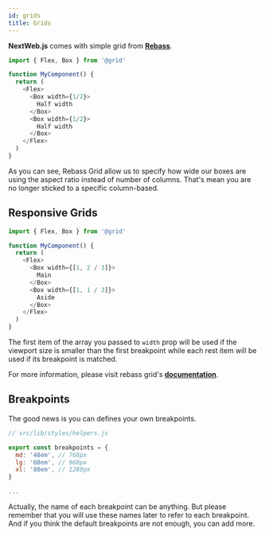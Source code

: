 ```yaml
---
id: grids
title: Grids
---
```


**NextWeb.js** comes with simple grid from [**Rebass**](https://github.com/rebassjs/grid).

```javascript
import { Flex, Box } from '@grid'

function MyComponent() {
  return (
    <Flex>
      <Box width={1/2}>
        Half width
      </Box>
      <Box width={1/2}>
        Half width
      </Box>
    </Flex>
  )
}
```

As you can see, Rebass Grid allow us to specify how wide our boxes are using the aspect ratio instead of number of columns. That's mean you are no longer sticked to a specific column-based.

## Responsive Grids

```javascript
import { Flex, Box } from '@grid'

function MyComponent() {
  return (
    <Flex>
      <Box width={[1, 2 / 3]}>
        Main
      </Box>
      <Box width={[1, 1 / 3]}>
        Aside
      </Box>
    </Flex>
  )
}
```

The first item of the array you passed to ```width``` prop will be used if the viewport size is smaller than the first breakpoint while each rest item will be used if its breakpoint is matched.

For more information, please visit rebass grid's [**documentation**](https://github.com/rebassjs/grid).

## Breakpoints

The good news is you can defines your own breakpoints.

```javascript
// src/lib/styles/helpers.js

export const breakpoints = {
  md: '48em', // 768px
  lg: '60em', // 960px
  xl: '80em', // 1280px
}

...
```

Actually, the name of each breakpoint can be anything. But please remember that you will use these names later to refer to each breakpoint. And if you think the default breakpoints are not enough, you can add more.